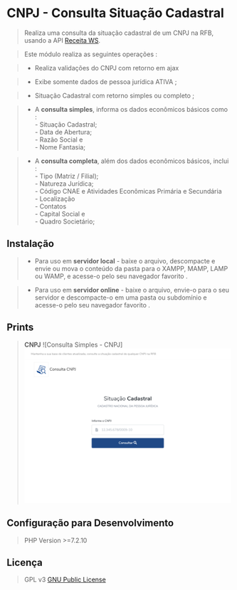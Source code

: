 # CNPJ - Consulta Situação Cadastral
>  Realiza uma consulta da situação cadastral de um CNPJ na RFB, usando a API [Receita WS]( https://receitaws.com.br/api ).

> Este módulo realiza as seguintes operações :

> * Realiza validações do CNPJ com retorno em ajax 

> * Exibe somente dados de pessoa jurídica ATIVA ;

> * Situação Cadastral com retorno simples ou completo ;

> * A **consulta simples**, informa os dados econômicos básicos como : <br> - Situação Cadastral;<br>- Data de Abertura; <br>- Razão Social e <br>- Nome Fantasia;

> * A **consulta completa**, além dos dados econômicos básicos, inclui : <br> - Tipo (Matriz / Filial);<br>- Natureza Jurídica; <br>- Código CNAE e Atividades Econômicas Primária e Secundária <br>- Localização<br>- Contatos<br>- Capital Social e<br>- Quadro Societário;

## Instalação

> * Para uso em **servidor local** - baixe o arquivo, descompacte e envie ou mova o conteúdo da pasta para o XAMPP, MAMP, LAMP ou WAMP, e acesse-o pelo seu navegador favorito .

> * Para uso em **servidor online** - baixe o arquivo, envie-o para o seu servidor e descompacte-o em uma pasta ou subdomínio e acesse-o pelo seu navegador favorito .

## Prints

> **CNPJ**
![Consulta Simples - CNPJ]![alt text](https://raw.githubusercontent.com/CSR4mos/cnpj-consulta-situacao-cadastral/master/src/prints/01-print_consulta.png)

## Configuração para Desenvolvimento

> PHP Version >=7.2.10

## Licença

> GPL v3 [ GNU Public License ](http://www.gnu.org/licenses/gpl-3.0.html)
